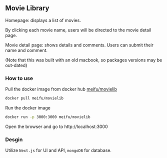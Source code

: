 ## Movie Library

Homepage: displays a list of movies.

By clicking each movie name, users will be directed to the movie detail page.

Movie detail page: shows details and comments. Users can submit their name and comment.

(Note that this was built with an old macbook, so packages versions may be out-dated)

### How to use

Pull the docker image from docker hub [meifu/movielib](https://hub.docker.com/r/meifu/movielib)

```bash
docker pull meifu/movielib
```

Run the docker image

```bash
docker run -p 3000:3000 meifu/movielib
```

Open the browser and go to http://localhost:3000

### Desgin

Utilize `Next.js` for UI and API, `mongoDB` for database.
